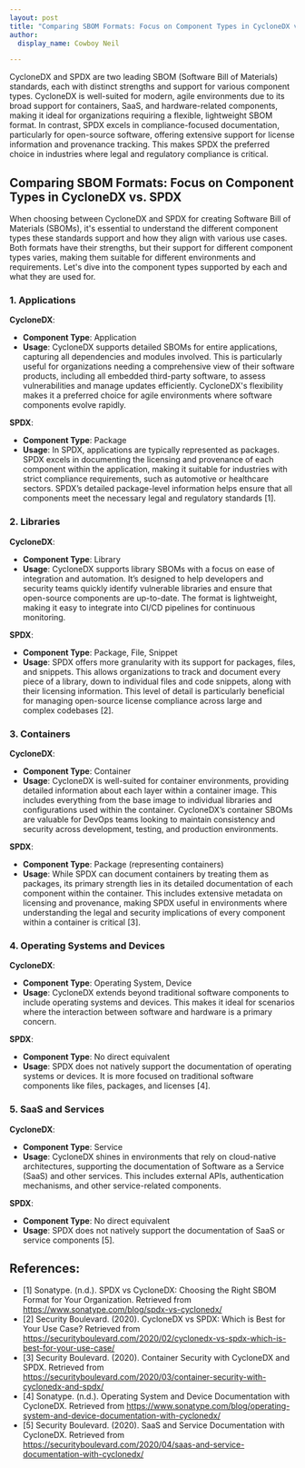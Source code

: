 ```yaml
---
layout: post
title: "Comparing SBOM Formats: Focus on Component Types in CycloneDX vs. SPDX"
author:
  display_name: Cowboy Neil

---
```


CycloneDX and SPDX are two leading SBOM (Software Bill of Materials) standards, each with distinct strengths and support for various component types. CycloneDX is well-suited for modern, agile environments due to its broad support for containers, SaaS, and hardware-related components, making it ideal for organizations requiring a flexible, lightweight SBOM format. In contrast, SPDX excels in compliance-focused documentation, particularly for open-source software, offering extensive support for license information and provenance tracking. This makes SPDX the preferred choice in industries where legal and regulatory compliance is critical.

## Comparing SBOM Formats: Focus on Component Types in CycloneDX vs. SPDX

When choosing between CycloneDX and SPDX for creating Software Bill of Materials (SBOMs), it's essential to understand the different component types these standards support and how they align with various use cases. Both formats have their strengths, but their support for different component types varies, making them suitable for different environments and requirements. Let's dive into the component types supported by each and what they are used for.

### 1. **Applications**

**CycloneDX**:
- **Component Type**: Application
- **Usage**: CycloneDX supports detailed SBOMs for entire applications, capturing all dependencies and modules involved. This is particularly useful for organizations needing a comprehensive view of their software products, including all embedded third-party software, to assess vulnerabilities and manage updates efficiently. CycloneDX's flexibility makes it a preferred choice for agile environments where software components evolve rapidly.

**SPDX**:
- **Component Type**: Package
- **Usage**: In SPDX, applications are typically represented as packages. SPDX excels in documenting the licensing and provenance of each component within the application, making it suitable for industries with strict compliance requirements, such as automotive or healthcare sectors. SPDX’s detailed package-level information helps ensure that all components meet the necessary legal and regulatory standards [1].

### 2. **Libraries**

**CycloneDX**:
- **Component Type**: Library
- **Usage**: CycloneDX supports library SBOMs with a focus on ease of integration and automation. It’s designed to help developers and security teams quickly identify vulnerable libraries and ensure that open-source components are up-to-date. The format is lightweight, making it easy to integrate into CI/CD pipelines for continuous monitoring.

**SPDX**:
- **Component Type**: Package, File, Snippet
- **Usage**: SPDX offers more granularity with its support for packages, files, and snippets. This allows organizations to track and document every piece of a library, down to individual files and code snippets, along with their licensing information. This level of detail is particularly beneficial for managing open-source license compliance across large and complex codebases [2].

### 3. **Containers**

**CycloneDX**:
- **Component Type**: Container
- **Usage**: CycloneDX is well-suited for container environments, providing detailed information about each layer within a container image. This includes everything from the base image to individual libraries and configurations used within the container. CycloneDX’s container SBOMs are valuable for DevOps teams looking to maintain consistency and security across development, testing, and production environments.

**SPDX**:
- **Component Type**: Package (representing containers)
- **Usage**: While SPDX can document containers by treating them as packages, its primary strength lies in its detailed documentation of each component within the container. This includes extensive metadata on licensing and provenance, making SPDX useful in environments where understanding the legal and security implications of every component within a container is critical [3].

### 4. **Operating Systems and Devices**

**CycloneDX**:
- **Component Type**: Operating System, Device
- **Usage**: CycloneDX extends beyond traditional software components to include operating systems and devices. This makes it ideal for scenarios where the interaction between software and hardware is a primary concern.

**SPDX**:
- **Component Type**: No direct equivalent
- **Usage**: SPDX does not natively support the documentation of operating systems or devices. It is more focused on traditional software components like files, packages, and licenses [4].

### 5. **SaaS and Services**

**CycloneDX**:
- **Component Type**: Service
- **Usage**: CycloneDX shines in environments that rely on cloud-native architectures, supporting the documentation of Software as a Service (SaaS) and other services. This includes external APIs, authentication mechanisms, and other service-related components.

**SPDX**:
- **Component Type**: No direct equivalent
- **Usage**: SPDX does not natively support the documentation of SaaS or service components [5].

## References:

* [1] Sonatype. (n.d.). SPDX vs CycloneDX: Choosing the Right SBOM Format for Your Organization. Retrieved from https://www.sonatype.com/blog/spdx-vs-cyclonedx/
* [2] Security Boulevard. (2020). CycloneDX vs SPDX: Which is Best for Your Use Case? Retrieved from https://securityboulevard.com/2020/02/cyclonedx-vs-spdx-which-is-best-for-your-use-case/
* [3] Security Boulevard. (2020). Container Security with CycloneDX and SPDX. Retrieved from https://securityboulevard.com/2020/03/container-security-with-cyclonedx-and-spdx/
* [4] Sonatype. (n.d.). Operating System and Device Documentation with CycloneDX. Retrieved from https://www.sonatype.com/blog/operating-system-and-device-documentation-with-cyclonedx/
* [5] Security Boulevard. (2020). SaaS and Service Documentation with CycloneDX. Retrieved from https://securityboulevard.com/2020/04/saas-and-service-documentation-with-cyclonedx/

